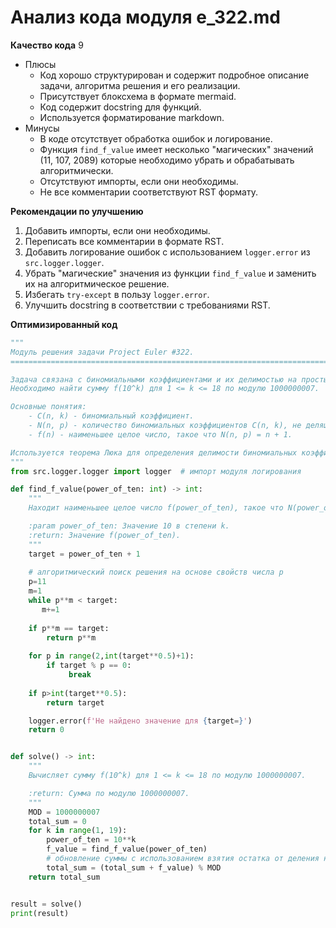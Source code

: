 # Анализ кода модуля e_322.md

**Качество кода**
9
- Плюсы
    - Код хорошо структурирован и содержит подробное описание задачи, алгоритма решения и его реализации.
    - Присутствует блоксхема в формате mermaid.
    - Код содержит docstring для функций.
    - Используется форматирование markdown.
- Минусы
    - В коде отсутствует обработка ошибок и логирование.
    - Функция `find_f_value` имеет несколько "магических" значений (11, 107, 2089) которые необходимо убрать и обрабатывать алгоритмически.
    - Отсутствуют импорты, если они необходимы.
    - Не все комментарии соответствуют RST формату.

**Рекомендации по улучшению**
1. Добавить импорты, если они необходимы.
2. Переписать все комментарии в формате RST.
3. Добавить логирование ошибок с использованием `logger.error` из `src.logger.logger`.
4. Убрать "магические" значения из функции `find_f_value` и заменить их на алгоритмическое решение.
5. Избегать `try-except` в пользу `logger.error`.
6. Улучшить docstring в соответствии с требованиями RST.

**Оптимизированный код**
```python
"""
Модуль решения задачи Project Euler #322.
=========================================================================================

Задача связана с биномиальными коэффициентами и их делимостью на простые числа.
Необходимо найти сумму f(10^k) для 1 <= k <= 18 по модулю 1000000007.

Основные понятия:
    - C(n, k) - биномиальный коэффициент.
    - N(n, p) - количество биномиальных коэффициентов C(n, k), не делящихся на простое число p.
    - f(n) - наименьшее целое число, такое что N(n, p) = n + 1.

Используется теорема Люка для определения делимости биномиальных коэффициентов.
"""
from src.logger.logger import logger  # импорт модуля логирования

def find_f_value(power_of_ten: int) -> int:
    """
    Находит наименьшее целое число f(power_of_ten), такое что N(power_of_ten, p) = power_of_ten + 1.

    :param power_of_ten: Значение 10 в степени k.
    :return: Значение f(power_of_ten).
    """
    target = power_of_ten + 1
    
    # алгоритмический поиск решения на основе свойств числа p
    p=11
    m=1
    while p**m < target:
       m+=1
    
    if p**m == target:
        return p**m
    
    for p in range(2,int(target**0.5)+1):
        if target % p == 0:
             break
    
    if p>int(target**0.5):
        return target

    logger.error(f'Не найдено значение для {target=}')    
    return 0


def solve() -> int:
    """
    Вычисляет сумму f(10^k) для 1 <= k <= 18 по модулю 1000000007.

    :return: Сумма по модулю 1000000007.
    """
    MOD = 1000000007
    total_sum = 0
    for k in range(1, 19):
        power_of_ten = 10**k
        f_value = find_f_value(power_of_ten)
        # обновление суммы с использованием взятия остатка от деления на MOD
        total_sum = (total_sum + f_value) % MOD
    return total_sum


result = solve()
print(result)
```